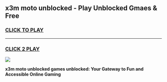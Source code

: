 
## x3m moto unblocked - Play Unblocked Gmaes & Free
<h3>
<a href="https://news.freeplayer.one?title=x3m_moto_unblocked&ref=16F">CLICK TO PLAY</a></h3>
<hr>

<h3>
<a href="https://news.freeplayer.one?title=x3m_moto_unblocked&ref=16F">CLICK 2 PLAY</a>
  
</h3>

<a href="https://news.freeplayer.one?title=x3m_moto_unblocked&ref=16F/"><img src="https://clearcache.store/games.png"></a>


**x3m moto unblocked games unblocked: Your Gateway to Fun and Accessible Online Gaming**
